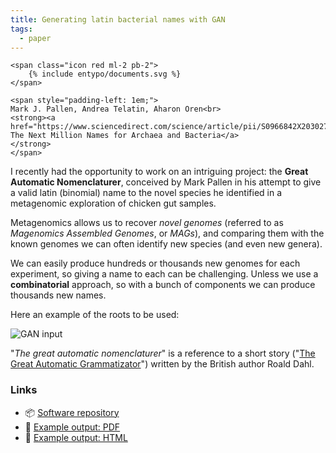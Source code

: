 ```yaml
---
title: Generating latin bacterial names with GAN
tags:
  - paper
---
```


<p class="d-flex align-items-center">

    <span class="icon red ml-2 pb-2">
        {% include entypo/documents.svg %}
    </span>

    <span style="padding-left: 1em;">
    Mark J. Pallen, Andrea Telatin, Aharon Oren<br>
    <strong><a href="https://www.sciencedirect.com/science/article/pii/S0966842X20302717">
    The Next Million Names for Archaea and Bacteria</a>
    </strong>
    </span>
</p>

<!--more-->

I recently had the opportunity to work on an intriguing project: the
**Great Automatic Nomenclaturer**, conceived by Mark Pallen in his
attempt to give a valid latin (binomial) name to the novel species he
identified in a metagenomic exploration of chicken gut samples.

Metagenomics allows us to recover _novel genomes_ (referred to as
_Magenomics Assembled Genomes_, or _MAGs_), and comparing them with the
known genomes we can often identify new species (and even new genera).

We can easily produce hundreds or thousands new genomes for each experiment,
so giving a name to each can be challenging. Unless we use a **combinatorial**
approach, so with a bunch of components we can produce thousands new names.

Here an example of the roots to be used:

<div>
    <img src="{{ site.baseurl }}{% link images/gan-input.png %}" class="d-block w-100" alt="GAN input">
</div>


"_The great automatic nomenclaturer_" is a reference to a short story
("[The Great Automatic Grammatizator](https://en.wikipedia.org/wiki/The_Great_Automatic_Grammatizator)")
written by the British author Roald Dahl.

### Links
- :package: [Software repository](https://github.com/telatin/gan)
- :page_with_curl: [Example output: PDF](https://telatin.github.io/gan/example.pdf)
- :page_with_curl: [Example output: HTML](https://telatin.github.io/gan/example.html)
